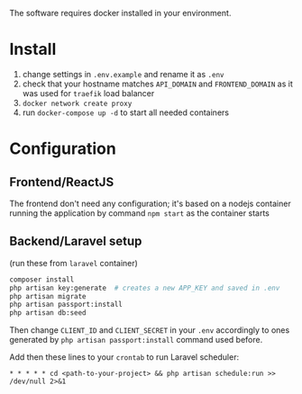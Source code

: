 The software requires docker installed in your environment.

# Install
1. change settings in `.env.example` and rename it as `.env`
2. check that your hostname matches `API_DOMAIN` and `FRONTEND_DOMAIN` as it was used for `traefik` load balancer 
3. `docker network create proxy`
4. run `docker-compose up -d` to start all needed containers

# Configuration
## Frontend/ReactJS
The frontend don't need any configuration; it's based on a nodejs container
running the application by command `npm start` as the container starts

## Backend/Laravel setup 
(run these from `laravel` container)
```bash
composer install
php artisan key:generate  # creates a new APP_KEY and saved in .env
php artisan migrate
php artisan passport:install
php artisan db:seed
```
Then change `CLIENT_ID` and `CLIENT_SECRET` in your `.env` accordingly to ones generated by `php artisan passport:install` command used before.

Add then these lines to your `crontab` to run Laravel scheduler:
```
* * * * * cd <path-to-your-project> && php artisan schedule:run >> /dev/null 2>&1
```